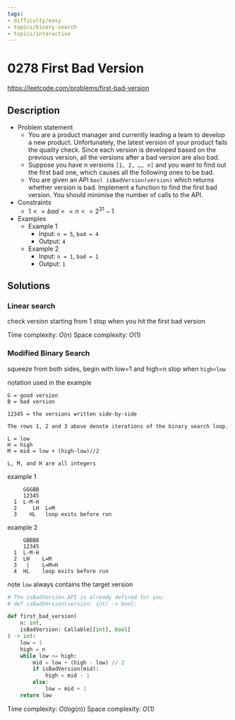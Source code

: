```yaml
---
tags:
- difficulty/easy
- topics/binary-search
- topics/interactive
---
```


# 0278 First Bad Version

<https://leetcode.com/problems/first-bad-version>

## Description

- Problem statement
    - You are a product manager and currently leading a team to develop a new product. Unfortunately, the latest version of your product fails the quality check. Since each version is developed based on the previous version, all the versions after a bad version are also bad.
    - Suppose you have n versions `[1, 2, …, n]` and you want to find out the first bad one, which causes all the following ones to be bad.
    - You are given an API `bool isBadVersion(version)` which returns whether version is bad. Implement a function to find the first bad version. You should minimise the number of calls to the API.
- Constraints
    - $1 <= bad <= n <= 2^{31} - 1$
- Examples
    - Example 1
        - Input: `n = 5`, `bad = 4`
        - Output: `4`
    - Example 2
        - Input: `n = 1`, `bad = 1`
        - Output: `1`

## Solutions

### Linear search

check version starting from 1
stop when you hit the first bad version

Time complexity: $O(n)$
Space complexity: $O(1)$

### Modified Binary Search

squeeze from both sides, begin with low=1 and high=n
stop when `high<low`

notation used in the example

```text
G = good version
B = bad version

12345 = the versions written side-by-side

The rows 1, 2 and 3 above denote iterations of the binary search loop.

L = low
H = high
M = mid = low + (high-low)//2

L, M, and H are all integers
```

example 1

```text
     GGGBB
     12345
  1  L-M-H
  2     LH  L=M
  3    HL   loop exits before run
```

example 2

```text
     GBBBB
     12345
  1  L-M-H
  2  LH    L=M
  3   |    L=M=H
  4  HL    loop exits before run
```

note `low` always contains the target version

```python
# The isBadVersion API is already defined for you.
# def isBadVersion(version: int) -> bool:

def first_bad_version(
    n: int,
    isBadVersion: Callable[[int], bool]
) -> int:
    low = 1
    high = n
    while low <= high:
        mid = low + (high - low) // 2
        if isBadVersion(mid):
            high = mid - 1
        else:
            low = mid + 1
    return low
```

Time complexity: $O(log(n))$
Space complexity: $O(1)$
